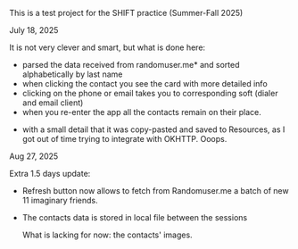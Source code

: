 This is a test project for the SHIFT practice (Summer-Fall 2025)

July 18, 2025

It is not very clever and smart, but what is done here:

- parsed the data received from randomuser.me* and sorted alphabetically by last name
- when clicking the contact you see the card with more detailed info
- clicking on the phone or email takes you to corresponding soft (dialer and email client)
- when you re-enter the app all the contacts remain on their place.
* with a small detail that it was copy-pasted and saved to Resources, as I got out of time trying to integrate with OKHTTP. Ooops.

Aug 27, 2025

Extra 1.5 days update:
- Refresh button now allows to fetch from Randomuser.me a batch of new 11 imaginary friends.
- The contacts data is stored in local file between the sessions

  What is lacking for now: the contacts' images.
